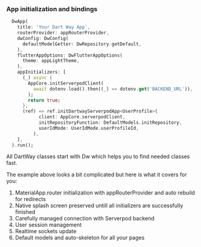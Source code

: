 ### App initialization and bindings
```dart
  DwApp(
    title: 'Your Dart Way App',
    routerProvider: appRouterProvider,
    dwConfig: DwConfig(
      defaultModelGetter: DwRepository.getDefault,
    ),
    flutterAppOptions: DwFlutterAppOptions(
      theme: appLightTheme,
    ),
    appInitializers: [
      (_) async {
        AppCore.initServerpodClient(
          await dotenv.load().then((_) => dotenv.get('BACKEND_URL')),
        );
        return true;
      },
      (ref) => ref.initDartwayServerpodApp<UserProfile>(
            client: AppCore.serverpodClient,
            initRepositoryFunction: DefaultModels.initRepository,
            userIdMode: UserIdMode.userProfileId,
          ),
    ],
  ).run();
```

All DartWay classes start with Dw which helps you to find needed classes fast.

The example above looks a bit complicated but here is what it covers for you:
1. MaterialApp.router initialization with appRouterProvider and auto rebuild for redirects
2. Native splash screen preserved untill all initializers are successfully finished
3. Carefully managed connection with Serverpod backend
4. User session management
5. Realtime sockets update
6. Default models and auto-skeleton for all your pages